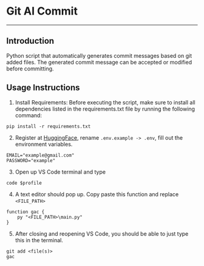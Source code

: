 # Git AI Commit

---

## Introduction

Python script that automatically generates commit messages based on git added files.
The generated commit message can be accepted or modified before committing.

## Usage Instructions

1. Install Requirements: Before executing the script, make sure to install all dependencies listed in the requirements.txt file by running the following command:

```
pip install -r requirements.txt
```

2. Register at [HuggingFace](https://huggingface.co), rename `.env.example -> .env`, fill out the environment variables.
```
EMAIL="example@gmail.com"
PASSWORD="example"
```

3. Open up VS Code terminal and type

```
code $profile
```

4. A text editor should pop up. Copy paste this function and replace `<FILE_PATH>`

```
function gac {
    py "<FILE_PATH>\main.py"
}
```

5. After closing and reopening VS Code, you should be able to just type this in the terminal.
```
git add <file(s)>
gac
```